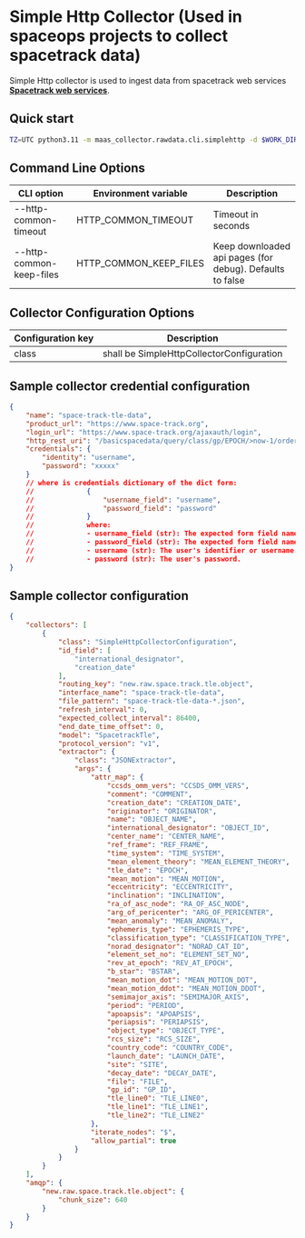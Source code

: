 # Simple Http Collector (Used in spaceops projects to collect spacetrack data)

Simple Http collector is used to ingest data from spacetrack web services **[Spacetrack web services](https://www.space-track.org/)**.

## Quick start

```bash
TZ=UTC python3.11 -m maas_collector.rawdata.cli.simplehttp -d $WORK_DIR/maas-deploy-soserver/configuration/collector/spacetrack/ --healthcheck-port 31400 -p 0 -v --credential-file "<path to credential-file.json>"
```

## Command Line Options

| CLI option               | Environment variable       | Description                                              |
| ------------------------ | -------------------------- | -------------------------------------------------------- |
| --http-common-timeout    | HTTP_COMMON_TIMEOUT        | Timeout in seconds                                       |
| --http-common-keep-files | HTTP_COMMON_KEEP_FILES     | Keep downloaded api pages (for debug). Defaults to false |

## Collector Configuration Options

| Configuration key | Description                              |
| ----------------- | ----------------------------------------- |
| class             | shall be SimpleHttpCollectorConfiguration |

## Sample collector credential configuration

```json
{
    "name": "space-track-tle-data",
    "product_url": "https://www.space-track.org",
    "login_url": "https://www.space-track.org/ajaxauth/login",
    "http_rest_uri": "/basicspacedata/query/class/gp/EPOCH/>now-1/orderby/NORAD_CAT_ID,EPOCH,CREATION_DATE/format/json",
    "credentials": {
        "identity": "username",
        "password": "xxxxx"
    }
    // where is credentials dictionary of the dict form:
    //             {
    //                 "username_field": "username",
    //                 "password_field": "password"
    //             }
    //             where:
    //             - username_field (str): The expected form field name for the user's identifier.
    //             - password_field (str): The expected form field name for the user's password.
    //             - username (str): The user's identifier or username.
    //             - password (str): The user's password.
}
```

## Sample collector configuration

```json
{
    "collectors": [
        {
            "class": "SimpleHttpCollectorConfiguration",
            "id_field": [
                "international_designator",
                "creation_date"
            ],
            "routing_key": "new.raw.space.track.tle.object",
            "interface_name": "space-track-tle-data",
            "file_pattern": "space-track-tle-data-*.json",
            "refresh_interval": 0,
            "expected_collect_interval": 86400,
            "end_date_time_offset": 0,
            "model": "SpacetrackTle",
            "protocol_version": "v1",
            "extractor": {
                "class": "JSONExtractor",
                "args": {
                    "attr_map": {
                        "ccsds_omm_vers": "CCSDS_OMM_VERS",
                        "comment": "COMMENT",
                        "creation_date": "CREATION_DATE",
                        "originator": "ORIGINATOR",
                        "name": "OBJECT_NAME",
                        "international_designator": "OBJECT_ID",
                        "center_name": "CENTER_NAME",
                        "ref_frame": "REF_FRAME",
                        "time_system": "TIME_SYSTEM",
                        "mean_element_theory": "MEAN_ELEMENT_THEORY",
                        "tle_date": "EPOCH",
                        "mean_motion": "MEAN_MOTION",
                        "eccentricity": "ECCENTRICITY",
                        "inclination": "INCLINATION",
                        "ra_of_asc_node": "RA_OF_ASC_NODE",
                        "arg_of_pericenter": "ARG_OF_PERICENTER",
                        "mean_anomaly": "MEAN_ANOMALY",
                        "ephemeris_type": "EPHEMERIS_TYPE",
                        "classification_type": "CLASSIFICATION_TYPE",
                        "norad_designator": "NORAD_CAT_ID",
                        "element_set_no": "ELEMENT_SET_NO",
                        "rev_at_epoch": "REV_AT_EPOCH",
                        "b_star": "BSTAR",
                        "mean_motion_dot": "MEAN_MOTION_DOT",
                        "mean_motion_ddot": "MEAN_MOTION_DDOT",
                        "semimajor_axis": "SEMIMAJOR_AXIS",
                        "period": "PERIOD",
                        "apoapsis": "APOAPSIS",
                        "periapsis": "PERIAPSIS",
                        "object_type": "OBJECT_TYPE",
                        "rcs_size": "RCS_SIZE",
                        "country_code": "COUNTRY_CODE",
                        "launch_date": "LAUNCH_DATE",
                        "site": "SITE",
                        "decay_date": "DECAY_DATE",
                        "file": "FILE",
                        "gp_id": "GP_ID",
                        "tle_line0": "TLE_LINE0",
                        "tle_line1": "TLE_LINE1",
                        "tle_line2": "TLE_LINE2"
                    },
                    "iterate_nodes": "$",
                    "allow_partial": true
                }
            }
        }
    ],
    "amqp": {
        "new.raw.space.track.tle.object": {
            "chunk_size": 640
        }
    }
}
```
